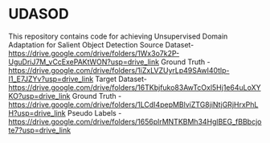 # UDASOD
This repository contains code for achieving Unsupervised Domain Adaptation for Salient Object Detection
Source Dataset- https://drive.google.com/drive/folders/1Wx3o7k2P-UguDriJ7M_vCcExePAKtWON?usp=drive_link
Ground Truth - https://drive.google.com/drive/folders/1iZxLVZUyrLp49SAwI40tlp-I1_E7JZYv?usp=drive_link
Target Dataset- https://drive.google.com/drive/folders/16TKbjfuko83AwTcOxl5Hj1e64uLoXYKO?usp=drive_link
Ground Truth - https://drive.google.com/drive/folders/1LCdI4pepMBlviZTG8jiNtjGRjHrxPhLH?usp=drive_link
Pseudo Labels - https://drive.google.com/drive/folders/1656plrMNTKBMh34HglBEG_fBBbcjote7?usp=drive_link
